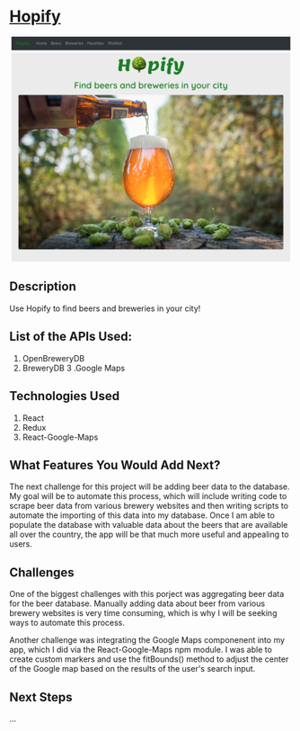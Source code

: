 # [Hopify](https://github.com/grrtvnlw/Elegant-Panda)

![Home Page](homepage.png)

## Description

Use Hopify to find beers and breweries in your city!

## List of the APIs Used:

1. OpenBreweryDB
2. BreweryDB
3 .Google Maps

## Technologies Used

1. React
2. Redux
3. React-Google-Maps

## What Features You Would Add Next?

The next challenge for this project will be adding beer data to the database. My goal will be to automate this process, which will include writing code to scrape beer data from various brewery websites and then writing scripts to automate the importing of this data into my database. Once I am able to populate the database with valuable data about the beers that are available all over the country, the app will be that much more useful and appealing to users.

## Challenges

One of the biggest challenges with this porject was aggregating beer data for the beer database. Manually adding data about beer from various brewery websites is very time consuming, which is why I will be seeking ways to automate this process.

Another challenge was integrating the Google Maps componenent into my app, which I did via the React-Google-Maps npm module. I was able to create custom markers and use the fitBounds() method to adjust the center of the Google map based on the results of the user's search input.

## Next Steps

...



